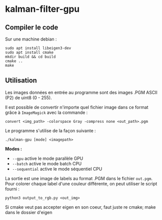 # kalman-filter-gpu

## Compiler le code

Sur une machine debian :
```
sudo apt install libeigen3-dev
sudo apt install cmake
mkdir build && cd build
cmake ..
make
```

## Utilisation

Les images données en entrée au programme sont des images .PGM ASCII (P2) de uint8 (0 - 255).

Il est possible de convertir n'importe quel fichier image dans ce format grâce à `ImageMagick` avec la commande :

```
convert <img_path> -colorspace Gray -compress none <out_path>.pgm
```

Le programme s'utilise de la façon suivante :

```
./kalman-gpu [mode] <imagepath>
```

**Modes :**

- `--gpu`     active le mode parallèle GPU
- `--batch` active le mode batch CPU
- `--sequential` active le mode séquentiel CPU

La sortie est une image de labels au format .PGM dans le fichier `out.pgm`.\
Pour colorer chaque label d'une couleur différente, on peut utiliser le script fourni :

```
python3 output_to_rgb.py <out_img>
```

Si cmake veut pas accepter eigen en son coeur, faut juste re cmake; make dans le dossier d'eigen

